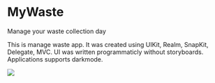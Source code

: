 # MyWaste
Manage your waste collection day

This is manage waste app. It was created using UIKit, Realm, SnapKit, Delegate, MVC. UI was written programmaticly without storyboards. Applications supports darkmode.

![](https://github.com/oceaniswater/MyWaste/blob/main/MyWaste/Media/Simulator%20Screen%20Recording%20-%20iPhone%2014%20Pro%20Max%20-%202023-03-20%20at%2016.26.10.gif)
